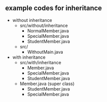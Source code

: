 ## example codes for inheritance
- without inheritance
    - src/without/inheritance
        - NormalMember.java
        - SpecialMember.java
        - StudentMember.java
    - src/
        - WithoutMain.java
- with inheritance
    - src/with/inheritance
        - Member.java
        - SpecialMember.java
        - StudentMember.java
    - Member.java (super class)
        - StudentMember.java
        - SpecialMember.java
